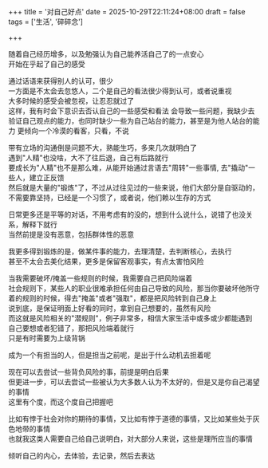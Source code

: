 +++
title = '对自己好点'
date = 2025-10-29T22:11:24+08:00
draft = false
tags = ['生活', '碎碎念']

+++

随着自己经历增多，以及勉强认为自己能养活自己了的一点安心  
开始在乎起了自己的感受

通过话语来获得别人的认可，很少  
一方面是不太会去忽悠人，二个是自己的看法很少得到认可，或者说重视  
大多时候的感受会被忽视，让忍忍就过了  
这样，我有时会下意识去否认自己的一些感受和看法
会导致一些问题，我缺少去验证自己观点的能力，也同时缺少一些为自己站台的能力，甚至是为他人站台的能力
更倾向一个冷漠的看客，只看，不说

带有立场的沟通倒是问题不大，熟能生巧，多来几次就明白了  
遇到"人精"也没啥，大不了往后退，自己有后路就行  
要成长为"人精"也不是那么难，从能开始通过言语去"周转"一些事情, 去"撬动"一些人，建立正反馈  
然后就是大量的"锻炼"了，不过从过往见过的一些来说，他们大部分是自驱动的，不需要靠坚持，已经是一个习惯了，或者说，他们赖以生存的方式

日常更多还是平等的对话，不用考虑有的没的，想到什么说什么，说错了也没关系，解释下就行  
当然前提是没有恶意，包括群体性的恶意

我更多得到锻炼的是，做某件事的能力，去理清楚，去判断核心，去执行  
甚至不太会去美化结果，更多是保留客观事实，有点太害怕风险

当我需要破坏/掩盖一些规则的时候，我需要自己把风险端着  
社会规则下，某些人的职业很难承担任何由自己导致的风险，那当你要破坏他所守着的规则的时候，得去"掩盖"或者"强取"，都是把风险转到自己身上  
说到底，是保证明面上好看的同时，拿到自己想要的，虽然有风险  
而这就是风险相关的"潜规则"，例子非常多，相信大家生活中或多或少都能遇到  
自己要想或者犯错了，那把风险端着就行  
只是有时需要为上级背锅

成为一个有担当的人，但是担当之前呢，是出于什么动机去担着呢

现在可以去尝试一些背负风险的事，前提是明白后果  
但更进一步，可以去尝试一些被认为大多数人认为不太好的，但是又是你自己渴望的事情  
这里有个度，而这个度自己把握吧

比如有悖于社会对你的期待的事情，又比如有悖于道德的事情，又比如某些处于灰色地带的事情  
也就我这类人需要自己给自己说明白，对大部分人来说，这些是理所应当的事情

倾听自己的内心，去体验，去记录，然后去表达  
